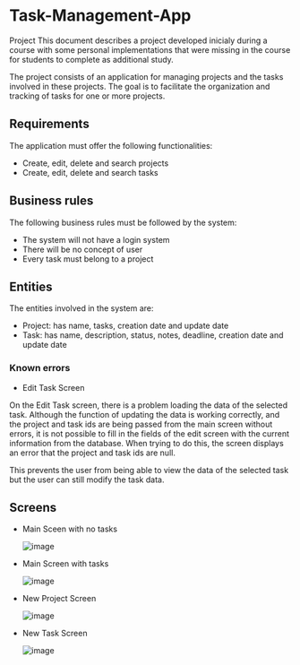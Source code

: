 # Task-Management-App

Project
This document describes a project developed inicialy during a course with some personal implementations that were missing in the course for students to complete as additional study.

The project consists of an application for managing projects and the tasks involved in these projects. The goal is to facilitate the organization and tracking of tasks for one or more projects.

## **Requirements**

The application must offer the following functionalities:

- Create, edit, delete and search projects
- Create, edit, delete and search tasks

## **Business rules**

The following business rules must be followed by the system:

- The system will not have a login system
- There will be no concept of user
- Every task must belong to a project

## **Entities**

The entities involved in the system are:

- Project: has name, tasks, creation date and update date
- Task: has name, description, status, notes, deadline, creation date and update date

### **Known errors**

- Edit Task Screen

On the Edit Task screen, there is a problem loading the data of the selected task. Although the function of updating the data is working correctly, and the project and task ids are being passed from the main screen without errors, it is not possible to fill in the fields of the edit screen with the current information from the database. When trying to do this, the screen displays an error that the project and task ids are null. 

This prevents the user from being able to view the data of the selected task but the user can still modify the task data.


## **Screens**

- Main Sceen with no tasks

  ![image](https://github.com/MateusPerpetuo/Task-Management-App/assets/129229556/676a2fe8-b86e-4a85-83fd-cb01c100057a)

- Main Screen with tasks

  ![image](https://github.com/MateusPerpetuo/Task-Management-App/assets/129229556/c6744e2c-7ed2-4ad9-ba92-e88fd32de23e)

- New Project Screen

  ![image](https://github.com/MateusPerpetuo/Task-Management-App/assets/129229556/98921497-ce03-4389-bf4e-323756f31c84)

- New Task Screen

  ![image](https://github.com/MateusPerpetuo/Task-Management-App/assets/129229556/8e33a7fb-e584-427b-96a7-cd80a1c73e09)

  


     

  

